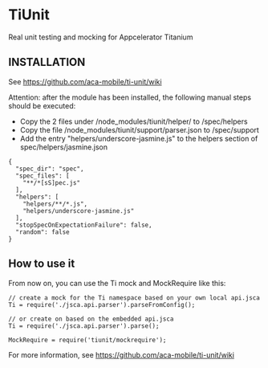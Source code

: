# TiUnit
Real unit testing and mocking for Appcelerator Titanium

## INSTALLATION

See https://github.com/aca-mobile/ti-unit/wiki

Attention: after the module has been installed, the following manual steps should be executed:

- Copy the 2 files under <project>/node_modules/tiunit/helper/ to <project>/spec/helpers
- Copy the file <project>/node_modules/tiunit/support/parser.json to <project>/spec/support
- Add the entry "helpers/underscore-jasmine.js" to the helpers section of spec/helpers/jasmine.json

```
{
  "spec_dir": "spec",
  "spec_files": [
    "**/*[sS]pec.js"
  ],
  "helpers": [
    "helpers/**/*.js",
    "helpers/underscore-jasmine.js"
  ],
  "stopSpecOnExpectationFailure": false,
  "random": false
}
```

## How to use it

From now on, you can use the Ti mock and MockRequire like this:

```
// create a mock for the Ti namespace based on your own local api.jsca
Ti = require('./jsca.api.parser').parseFromConfig();

// or create on based on the embedded api.jsca
Ti = require('./jsca.api.parser').parse();

MockRequire = require('tiunit/mockrequire');
```
For more information, see https://github.com/aca-mobile/ti-unit/wiki
